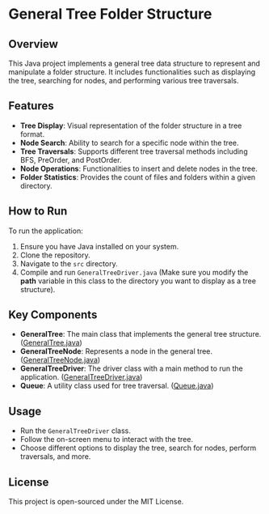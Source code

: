 # General Tree Folder Structure

## Overview
This Java project implements a general tree data structure to represent and manipulate a folder structure. It includes functionalities such as displaying the tree, searching for nodes, and performing various tree traversals.

## Features
- **Tree Display**: Visual representation of the folder structure in a tree format.
- **Node Search**: Ability to search for a specific node within the tree.
- **Tree Traversals**: Supports different tree traversal methods including BFS, PreOrder, and PostOrder.
- **Node Operations**: Functionalities to insert and delete nodes in the tree.
- **Folder Statistics**: Provides the count of files and folders within a given directory.

## How to Run
To run the application:
1. Ensure you have Java installed on your system.
2. Clone the repository.
3. Navigate to the `src` directory.
4. Compile and run `GeneralTreeDriver.java` (Make sure you modify the **path** variable in this class to the directory you want to display as a tree structure).

## Key Components
- **GeneralTree**: The main class that implements the general tree structure. ([GeneralTree.java](https://github.com/AbdullahAlzeid/General-Tree-folder-structure/blob/main/src/GeneralTree.java))
- **GeneralTreeNode**: Represents a node in the general tree. ([GeneralTreeNode.java](https://github.com/AbdullahAlzeid/General-Tree-folder-structure/blob/main/src/GeneralTreeNode.java))
- **GeneralTreeDriver**: The driver class with a main method to run the application. ([GeneralTreeDriver.java](https://github.com/AbdullahAlzeid/General-Tree-folder-structure/blob/main/src/GeneralTreeDriver.java))
- **Queue**: A utility class used for tree traversal. ([Queue.java](https://github.com/AbdullahAlzeid/General-Tree-folder-structure/blob/main/src/Queue.java))

## Usage
- Run the `GeneralTreeDriver` class.
- Follow the on-screen menu to interact with the tree.
- Choose different options to display the tree, search for nodes, perform traversals, and more.

## License
This project is open-sourced under the MIT License.

